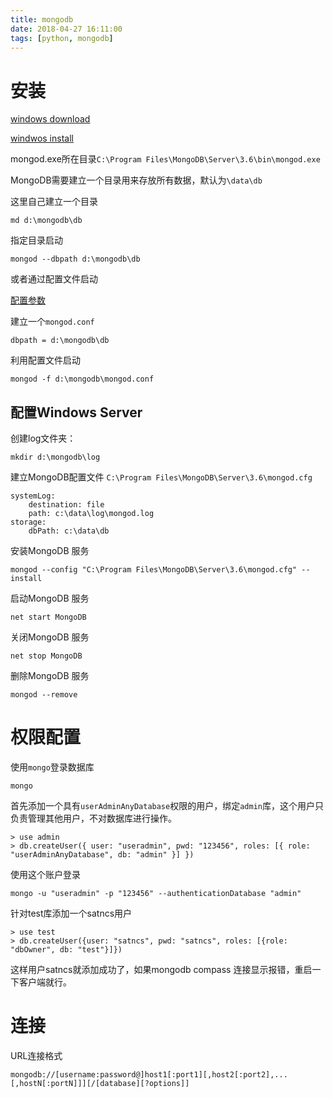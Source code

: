 ```yaml
---
title: mongodb
date: 2018-04-27 16:11:00
tags: [python, mongodb]
---
```


# 安装

[windows download](https://www.mongodb.com/download-center?jmp=tutorials&_ga=2.119332430.697798098.1524811150-1838574771.1524811150#community)

[windwos install](https://docs.mongodb.com/manual/tutorial/install-mongodb-on-windows/)

mongod.exe所在目录`C:\Program Files\MongoDB\Server\3.6\bin\mongod.exe`

MongoDB需要建立一个目录用来存放所有数据，默认为`\data\db`

这里自己建立一个目录
```
md d:\mongodb\db
```

指定目录启动
```
mongod --dbpath d:\mongodb\db
```

或者通过配置文件启动

[配置参数](https://docs.mongodb.com/v2.4/reference/configuration-options/)

建立一个`mongod.conf`
```
dbpath = d:\mongodb\db
```

利用配置文件启动
```
mongod -f d:\mongodb\mongod.conf
```

## 配置Windows Server

创建log文件夹：
```
mkdir d:\mongodb\log
```

建立MongoDB配置文件 `C:\Program Files\MongoDB\Server\3.6\mongod.cfg`
```
systemLog:
    destination: file
    path: c:\data\log\mongod.log
storage:
    dbPath: c:\data\db
```

安装MongoDB 服务
```
mongod --config "C:\Program Files\MongoDB\Server\3.6\mongod.cfg" --install
```

启动MongoDB 服务
```
net start MongoDB
```

关闭MongoDB 服务
```
net stop MongoDB
```

删除MongoDB 服务
```
mongod --remove
```

# 权限配置

使用`mongo`登录数据库
```
mongo
```

首先添加一个具有`userAdminAnyDatabase`权限的用户，绑定`admin`库，这个用户只负责管理其他用户，不对数据库进行操作。
```
> use admin
> db.createUser({ user: "useradmin", pwd: "123456", roles: [{ role: "userAdminAnyDatabase", db: "admin" }] })
```

使用这个账户登录
```
mongo -u "useradmin" -p "123456" --authenticationDatabase "admin"
```

针对test库添加一个satncs用户
```
> use test
> db.createUser({user: "satncs", pwd: "satncs", roles: [{role: "dbOwner", db: "test"}]})
```

这样用户satncs就添加成功了，如果mongodb compass 连接显示报错，重启一下客户端就行。

# 连接

URL连接格式
```
mongodb://[username:password@]host1[:port1][,host2[:port2],...[,hostN[:portN]]][/[database][?options]]
```
